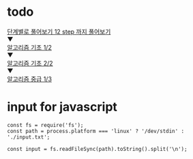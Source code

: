 # todo 
[단계별로 풀어보기 12 step 까지 풀어보기](https://www.acmicpc.net/step)   
▼   
[알고리즘 기초 1/2](https://code.plus/course/41)   
▼   
[알고리즘 기초 2/2](https://code.plus/course/42)   
▼   
[알고리즘 중급 1/3](https://code.plus/course/43)

# input for javascript
```
const fs = require('fs');
const path = process.platform === 'linux' ? '/dev/stdin' : './input.txt';

const input = fs.readFileSync(path).toString().split('\n');
```